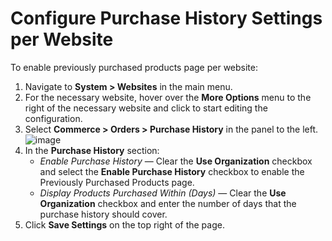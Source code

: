 <a id="sys-commerce-orders-previously-purchased-website"></a>

# Configure Purchase History Settings per Website

To enable previously purchased products page per website:

1. Navigate to **System > Websites** in the main menu.
2. For the necessary website, hover over the <i class="fa fa-ellipsis-h fa-lg" aria-hidden="true"></i> **More Options** menu to the right of the necessary website and click <i class="fas fa-cog" aria-hidden="true"></i> to start editing the configuration.
3. Select **Commerce > Orders > Purchase History** in the panel to the left.
   ![image](user/img/system/websites/web_configuration/PreviouslyPurchasedWebsite.png)
4. In the **Purchase History** section:
   * *Enable Purchase History* — Clear the **Use Organization** checkbox and select the **Enable Purchase History** checkbox to enable the Previously Purchased Products page.
   * *Display Products Purchased Within (Days)* — Clear the **Use Organization** checkbox and enter the number of days that the purchase history should cover.
5. Click **Save Settings** on the top right of the page.

<!-- fa-bars = fa-navicon -->
<!-- Ic Tiles is used as Set As Default in saved views, and as tiles in display layout options -->
<!-- IcPencil refers to Rename in Commerce and Inline Editing in CRM -->
<!-- Check mark in the square. -->
<!-- SortDesc is also used as drop-down arrow -->
<!-- A -->
<!-- B -->
<!-- C -->
<!-- D -->
<!-- E -->
<!-- F -->
<!-- G -->
<!-- H -->
<!-- I -->
<!-- L -->
<!-- M -->
<!-- P -->
<!-- R -->
<!-- S -->
<!-- T -->
<!-- U -->
<!-- Z -->
